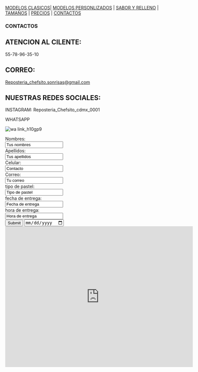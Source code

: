 [MODELOS CLASICOS](./MODELOS_CLASICOS.md)| [MODELOS PERSONLIZADOS](./MODELOS_PERSONALIZADOS.md) | [SABOR Y RELLENO](./SABOR_Y_RELLENO.md) | [TAMAÑOS](./TAMAÑOS.md) | [PRECIOS](./PRECIOS.md) | [CONTACTOS](./CONTACTOS.md)


### CONTACTOS 

## ATENCION AL CILENTE:
55-78-96-35-10

## CORREO:
Reposteria_chefsito.sonrisas@gmail.com

## NUESTRAS REDES SOCIALES:

INSTAGRAM:
Reposteria_Chefsito_cdmx_0001

WHATSAPP

![wa link_h10gp9](https://user-images.githubusercontent.com/99769850/158879064-9a36be76-6ce0-4b22-be51-4b551feb4c31.png)

<form action="https://formspree.io/f/mwkyqgjq/ " method="POST">
<label for="name">Nombres:</label><br>
<input type="text" id="name" name="name" value="Tus nombres"><br>
<label for="lname">Apellidos:</label><br>
<input type="text" id="lname" name="lname" value="Tus apellidos"><br>
<label for="name">Celular:</label><br>  
<input type="text" id="contacto" name="contacto" value="Contacto"><br>
<label for="name">Correo:</label><br>
<input type="text" id="correo" name="correo" value="Tu correo"><br>
<label for="name">tipo de pastel:</label><br>
<input type="text" id="tipo de pastel" name="tipo" value="Tipo de pastel"><br>
<label for="name">fecha de entrega:</label><br>
<input type="text" id="fecha de entrega" name="entrega" value="Fecha de entrega"><br>
<label for="name">hora de entrega:</label><br>
<input type="text" id="hrora de entrega" name="hora" value="Hora de entrega"><br>

<input type="submit" value="Submit">
<input type="date" id="birthday" name= "birthday">

<iframe src="https://www.google.com/maps/embed?pb=!1m18!1m12!1m3!1d3762.761237455825!2d-99.0703770850905!3d19.422719546029434!2m3!1f0!2f0!3f0!3m2!1i1024!2i768!4f13.1!3m3!1m2!1s0x85d1fc6f81302925%3A0x7dc084d40095b908!2sCentro%20de%20Estudios%20Tecnol%C3%B3gicos%20Industrial%20y%20de%20Servicios%20(CETis%2032)!5e0!3m2!1ses-419!2smx!4v1648764931771!5m2!1ses-419!2smx" width="600" height="450" style="border:0;" allowfullscreen="" loading="lazy" referrerpolicy="no-referrer-when-downgrade"></iframe>
  
</form>


